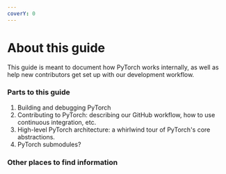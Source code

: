 ```yaml
---
coverY: 0
---
```


# About this guide

This guide is meant to document how PyTorch works internally, as well as help new contributors get set up with our development workflow.

### Parts to this guide

1. Building and debugging PyTorch
2. Contributing to PyTorch: describing our GitHub workflow, how to use continuous integration, etc.
3. High-level PyTorch architecture: a whirlwind tour of PyTorch's core abstractions.
4. PyTorch submodules?

### Other places to find information

